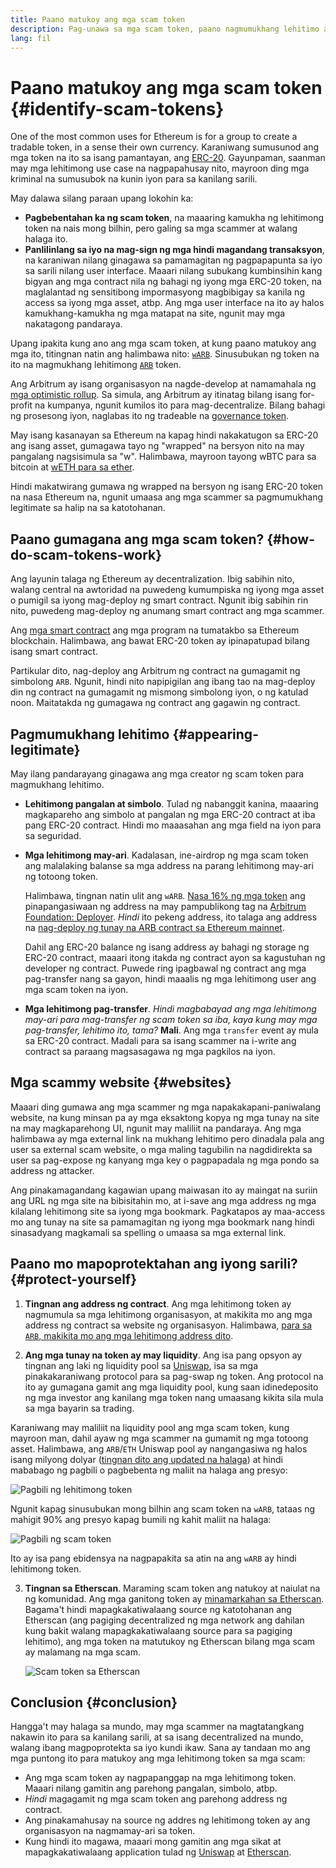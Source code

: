```yaml
---
title: Paano matukoy ang mga scam token
description: Pag-unawa sa mga scam token, paano nagmumukhang lehitimo ang mga ito, at kung paano maiiwasan ang mga ito.
lang: fil
---
```


# Paano matukoy ang mga scam token \{#identify-scam-tokens}

One of the most common uses for Ethereum is for a group to create a tradable token, in a sense their own currency. Karaniwang sumusunod ang mga token na ito sa isang pamantayan, ang [ERC-20](/developers/docs/standards/tokens/erc-20/). Gayunpaman, saanman may mga lehitimong use case na nagpapahusay nito, mayroon ding mga kriminal na sumusubok na kunin iyon para sa kanilang sarili.

May dalawa silang paraan upang lokohin ka:

- **Pagbebentahan ka ng scam token**, na maaaring kamukha ng lehitimong token na nais mong bilhin, pero galing sa mga scammer at walang halaga ito.
- **Panlilinlang sa iyo na mag-sign ng mga hindi magandang transaksyon**, na karaniwan nilang ginagawa sa pamamagitan ng pagpapapunta sa iyo sa sarili nilang user interface. Maaari nilang subukang kumbinsihin kang bigyan ang mga contract nila ng bahagi ng iyong mga ERC-20 token, na maglalantad ng sensitibong impormasyong magbibigay sa kanila ng access sa iyong mga asset, atbp. Ang mga user interface na ito ay halos kamukhang-kamukha ng mga matapat na site, ngunit may mga nakatagong pandaraya.

Upang ipakita kung ano ang mga scam token, at kung paano matukoy ang mga ito, titingnan natin ang halimbawa nito: [`wARB`](https://etherscan.io/token/0xb047c8032b99841713b8e3872f06cf32beb27b82). Sinusubukan ng token na ito na magmukhang lehitimong [`ARB`](https://etherscan.io/address/0xb50721bcf8d664c30412cfbc6cf7a15145234ad1) token.

<ExpandableCard
title="Ano ang ARB?"
contentPreview=''>

Ang Arbitrum ay isang organisasyon na nagde-develop at namamahala ng <a href="/developers/docs/scaling/optimistic-rollups/">mga optimistic rollup</a>. Sa simula, ang Arbitrum ay itinatag bilang isang for-profit na kumpanya, ngunit kumilos ito para mag-decentralize. Bilang bahagi ng prosesong iyon, naglabas ito ng tradeable na <a href="/dao/#token-based-membership">governance token</a>.

</ExpandableCard>

<ExpandableCard
title="Bakit tinatawag na wARB ang scam token?"
contentPreview=''>

May isang kasanayan sa Ethereum na kapag hindi nakakatugon sa ERC-20 ang isang asset, gumagawa tayo ng "wrapped" na bersyon nito na may pangalang nagsisimula sa "w". Halimbawa, mayroon tayong wBTC para sa bitcoin at <a href="https://cointelegraph.com/news/what-is-wrapped-ethereum-weth-and-how-does-it-work">wETH para sa ether</a>.

Hindi makatwirang gumawa ng wrapped na bersyon ng isang ERC-20 token na nasa Ethereum na, ngunit umaasa ang mga scammer sa pagmumukhang legitimate sa halip na sa katotohanan.

</ExpandableCard>

## Paano gumagana ang mga scam token? \{#how-do-scam-tokens-work}

Ang layunin talaga ng Ethereum ay decentralization. Ibig sabihin nito, walang central na awtoridad na puwedeng kumumpiska ng iyong mga asset o pumigil sa iyong mag-deploy ng smart contract. Ngunit ibig sabihin rin nito, puwedeng mag-deploy ng anumang smart contract ang mga scammer.

<ExpandableCard
title="Ano ang mga matalinong kontrata?"
contentPreview=''>

Ang <a href="/developers/docs/smart-contracts/">mga smart contract</a> ang mga program na tumatakbo sa Ethereum blockchain. Halimbawa, ang bawat ERC-20 token ay ipinapatupad bilang isang smart contract.

</ExpandableCard>

Partikular dito, nag-deploy ang Arbitrum ng contract na gumagamit ng simbolong `ARB`. Ngunit, hindi nito napipigilan ang ibang tao na mag-deploy din ng contract na gumagamit ng mismong simbolong iyon, o ng katulad noon. Maitatakda ng gumagawa ng contract ang gagawin ng contract.

## Pagmumukhang lehitimo \{#appearing-legitimate}

May ilang pandarayang ginagawa ang mga creator ng scam token para magmukhang lehitimo.

- **Lehitimong pangalan at simbolo**. Tulad ng nabanggit kanina, maaaring magkapareho ang simbolo at pangalan ng mga ERC-20 contract at iba pang ERC-20 contract. Hindi mo maaasahan ang mga field na iyon para sa seguridad.

- **Mga lehitimong may-ari**. Kadalasan, ine-airdrop ng mga scam token ang malalaking balanse sa mga address na parang lehitimong may-ari ng totoong token.

  Halimbawa, tingnan natin ulit ang `wARB`. [Nasa 16% ng mga token](https://etherscan.io/token/0xb047c8032b99841713b8e3872f06cf32beb27b82?a=0x1c8db745abe3c8162119b9ef2c13864cd1fdd72f) ang pinapangasiwaan ng address na may pampublikong tag na [Arbitrum Foundation: Deployer](https://etherscan.io/address/0x1c8db745abe3c8162119b9ef2c13864cd1fdd72f). _Hindi_ ito pekeng address, ito talaga ang address na [nag-deploy ng tunay na ARB contract sa Ethereum mainnet](https://etherscan.io/tx/0x242b50ab4fe9896cb0439cfe6e2321d23feede7eeceb31aa2dbb46fc06ed2670).

  Dahil ang ERC-20 balance ng isang address ay bahagi ng storage ng ERC-20 contract, maaari itong itakda ng contract ayon sa kagustuhan ng developer ng contract. Puwede ring ipagbawal ng contract ang mga pag-transfer nang sa gayon, hindi maaalis ng mga lehitimong user ang mga scam token na iyon.

- **Mga lehitimong pag-transfer**. _Hindi magbabayad ang mga lehitimong may-ari para mag-transfer ng scam token sa iba, kaya kung may mga pag-transfer, lehitimo ito, tama?_ **Mali**. Ang mga `transfer` event ay mula sa ERC-20 contract. Madali para sa isang scammer na i-write ang contract sa paraang magsasagawa ng mga pagkilos na iyon.

## Mga scammy website \{#websites}

Maaari ding gumawa ang mga scammer ng mga napakakapani-paniwalang website, na kung minsan pa ay mga eksaktong kopya ng mga tunay na site na may magkaparehong UI, ngunit may maliliit na pandaraya. Ang mga halimbawa ay mga external link na mukhang lehitimo pero dinadala pala ang user sa external scam website, o mga maling tagubilin na nagdidirekta sa user sa pag-expose ng kanyang mga key o pagpapadala ng mga pondo sa address ng attacker.

Ang pinakamagandang kagawian upang maiwasan ito ay maingat na suriin ang URL ng mga site na bibisitahin mo, at i-save ang mga address ng mga kilalang lehitimong site sa iyong mga bookmark. Pagkatapos ay maa-access mo ang tunay na site sa pamamagitan ng iyong mga bookmark nang hindi sinasadyang magkamali sa spelling o umaasa sa mga external link.

## Paano mo mapoprotektahan ang iyong sarili? \{#protect-yourself}

1. **Tingnan ang address ng contract**. Ang mga lehitimong token ay nagmumula sa mga lehitimong organisasyon, at makikita mo ang mga address ng contract sa website ng organisasyon. Halimbawa, [para sa `ARB`, makikita mo ang mga lehitimong address dito](https://docs.arbitrum.foundation/deployment-addresses#token).

2. **Ang mga tunay na token ay may liquidity**. Ang isa pang opsyon ay tingnan ang laki ng liquidity pool sa [Uniswap](https://uniswap.org/), isa sa mga pinakakaraniwang protocol para sa pag-swap ng token. Ang protocol na ito ay gumagana gamit ang mga liquidity pool, kung saan idinedeposito ng mga investor ang kanilang mga token nang umaasang kikita sila mula sa mga bayarin sa trading.

Karaniwang may maliliit na liquidity pool ang mga scam token, kung mayroon man, dahil ayaw ng mga scammer na gumamit ng mga totoong asset. Halimbawa, ang `ARB`/`ETH` Uniswap pool ay nangangasiwa ng halos isang milyong dolyar ([tingnan dito ang updated na halaga](https://info.uniswap.org/#/pools/0x755e5a186f0469583bd2e80d1216e02ab88ec6ca)) at hindi mababago ng pagbili o pagbebenta ng maliit na halaga ang presyo:

![Pagbili ng lehitimong token](./uniswap-real.png)

Ngunit kapag sinusubukan mong bilhin ang scam token na `wARB`, tataas ng mahigit 90% ang presyo kapag bumili ng kahit maliit na halaga:

![Pagbili ng scam token](./uniswap-scam.png)

Ito ay isa pang ebidensya na nagpapakita sa atin na ang `wARB` ay hindi lehitimong token.

3. **Tingnan sa Etherscan**. Maraming scam token ang natukoy at naiulat na ng komunidad. Ang mga ganitong token ay [minamarkahan sa Etherscan](https://info.etherscan.com/etherscan-token-reputation/). Bagama't hindi mapagkakatiwalaang source ng katotohanan ang Etherscan (ang pagiging decentralized ng mga network ang dahilan kung bakit walang mapagkakatiwalaang source para sa pagiging lehitimo), ang mga token na matutukoy ng Etherscan bilang mga scam ay malamang na mga scam.

   ![Scam token sa Etherscan](./etherscan-scam.png)

## Conclusion \{#conclusion}

Hangga't may halaga sa mundo, may mga scammer na magtatangkang nakawin ito para sa kanilang sarili, at sa isang decentralized na mundo, walang ibang magpoprotekta sa iyo kundi ikaw. Sana ay tandaan mo ang mga puntong ito para matukoy ang mga lehitimong token sa mga scam:

- Ang mga scam token ay nagpapanggap na mga lehitimong token. Maaari nilang gamitin ang parehong pangalan, simbolo, atbp.
- _Hindi_ magagamit ng mga scam token ang parehong address ng contract.
- Ang pinakamahusay na source ng addres ng lehitimong token ay ang organisasyon na nagmamay-ari sa token.
- Kung hindi ito magawa, maaari mong gamitin ang mga sikat at mapagkakatiwalaang application tulad ng [Uniswap](https://app.uniswap.org/#/swap) at [Etherscan](https://etherscan.io/).
